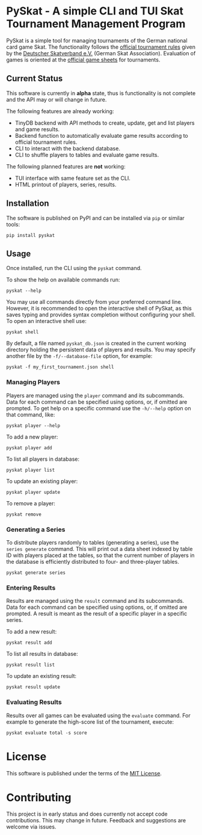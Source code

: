 # PySkat - A simple CLI and TUI Skat Tournament Management Program

PySkat is a simple tool for managing tournaments of the German national card game Skat. The functionality follows
the [official tournament rules](https://dskv.de/app/uploads/sites/43/2022/11/ISkO-2022.pdf) given by
the [Deutscher Skatverband e.V.](https://dskv.de) (German Skat Association). Evaluation of games is oriented at
the [official game sheets](https://dskv.de/app/uploads/sites/43/2020/11/Spiellisten.pdf) for tournaments.

## Current Status

This software is currently in **alpha** state, thus is functionality is not complete and the API may or will change in
future.

The following features are already working:

- TinyDB backend with API methods to create, update, get and list players and game results.
- Backend function to automatically evaluate game results according to official tournament rules.
- CLI to interact with the backend database.
- CLI to shuffle players to tables and evaluate game results.

The following planned features are **not** working:

- TUI interface with same feature set as the CLI.
- HTML printout of players, series, results.

## Installation

The software is published on PyPI and can be installed via `pip` or similar tools:

```shell
pip install pyskat
```

## Usage

Once installed, run the CLI using the `pyskat` command.

To show the help on available commands run:

```shell
pyskat --help
```

You may use all commands directly from your preferred command line. However, it is recommended to open the interactive
shell of PySkat, as this saves typing and provides syntax completion without configuring your shell. To open an
interactive shell use:

```shell
pyskat shell
```

By default, a file named `pyskat_db.json` is created in the current working directory holding the persistent data of
players and results. You may specify another file by the `-f/--database-file` option, for example:

```shell
pyskat -f my_first_tournament.json shell
```

### Managing Players

Players are managed using the `player` command and its subcommands. Data for each command can be specified using
options, or, if omitted are prompted. To get help on a specific command use the `-h/--help` option on that command,
like:

```shell
pyskat player --help
```

To add a new player:

```shell
pyskat player add
```

To list all players in database:

```shell
pyskat player list
```

To update an existing player:

```shell
pyskat player update
```

To remove a player:

```shell
pyskat remove
```

### Generating a Series

To distribute players randomly to tables (generating a series), use the `series generate` command. This will print out a
data sheet indexed by table ID with players placed at the tables, so that the current number of players in the database
is efficiently distributed to four- and three-player tables.

```shell
pyskat generate series
```

### Entering Results

Results are managed using the `result` command and its subcommands. Data for each command can be specified using
options, or, if omitted are prompted.
A result is meant as the result of a specific player in a specific series.

To add a new result:

```shell
pyskat result add
```

To list all results in database:

```shell
pyskat result list
```

To update an existing result:

```shell
pyskat result update
```

### Evaluating Results

Results over all games can be evaluated using the `evaluate` command. For example to generate the high-score list of the
tournament, execute:

```shell
pyskat evaluate total -s score
```

# License

This software is published under the terms of the [MIT License](LICENSE).

# Contributing

This project is in early status and does currently not accept code contributions. This may change in future. Feedback
and suggestions are welcome via issues.